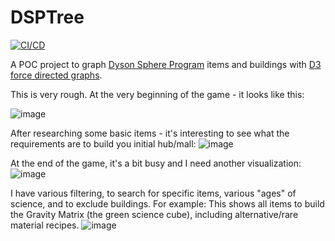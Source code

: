# DSPTree
[![CI/CD](https://github.com/samsmithnz/DSPTree/actions/workflows/workflow.yml/badge.svg)](https://github.com/samsmithnz/DSPTree/actions/workflows/workflow.yml)

A POC project to graph [Dyson Sphere Program](https://store.steampowered.com/app/1366540/Dyson_Sphere_Program/) items and buildings with [D3](https://d3js.org/) [force directed graphs](https://en.wikipedia.org/wiki/Force-directed_graph_drawing). 

This is very rough. At the very beginning of the game - it looks like this:

![image](https://user-images.githubusercontent.com/8389039/153523309-5709dcaa-d231-42e9-a54c-e55a465884af.png)

After researching some basic items - it's interesting to see what the requirements are to build you initial hub/mall:
![image](https://user-images.githubusercontent.com/8389039/153591408-d2b545e1-e6fe-4629-9a5c-b8f419837721.png)

At the end of the game, it's a bit busy and I need another visualization:
![image](https://user-images.githubusercontent.com/8389039/153523397-1b80b54a-add7-4986-b2db-5b105c0f1eb5.png)

I have various filtering, to search for specific items, various "ages" of science, and to exclude buildings. For example: This shows all items to build the Gravity Matrix (the green science cube), including alternative/rare material recipes.
![image](https://user-images.githubusercontent.com/8389039/153523841-6f092c4b-80a1-4c39-b30e-fcbe872f816e.png)
